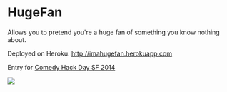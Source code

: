 HugeFan
=======

Allows you to pretend you're a huge fan of something you know nothing about.

Deployed on Heroku: <a href="http://imahugefan.herokuapp.com">http://imahugefan.herokuapp.com</a>

Entry for <a href="http://www.comedyhackday.org">Comedy Hack Day SF 2014</a>

<img src="https://github.com/vietjew/HugeFan/blob/master/app/assets/images/sample.png">
